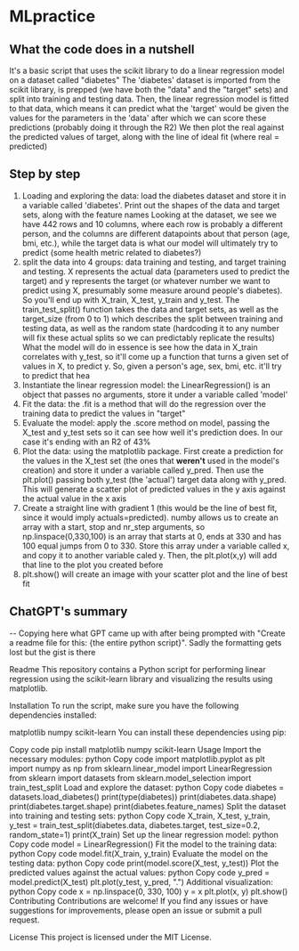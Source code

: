 # MLpractice

## What the code does in a nutshell
It's a basic script that uses the scikit library to do a linear regression model on a dataset called "diabetes"
The 'diabetes' dataset is imported from the scikit library, is prepped (we have both the "data" and the "target" sets) and split into training and testing data. Then, the linear regression model is fitted to that data, which means it can predict what the 'target' would be given the values for the parameters in the 'data' after which we can score these predictions (probably doing it through the R2)
We then plot the real against the predicted values of target, along with the line of ideal fit (where real = predicted)

## Step by step
1. Loading and exploring the data: load the diabetes dataset and store it in a variable called 'diabetes'. Print out the shapes of the data and target sets, along with the feature names
  Looking at the dataset, we see we have 442 rows and 10 columns, where each row is probably a different person, and the columns are different datapoints about that person (age, bmi, etc.), while the target data is what our model will ultimately try to predict (some health metric related to diabetes?)
3. split the data into 4 groups: data training and testing, and target training and testing. X represents the actual data (parameters used to predict the target) and y represents the target (or whatever number we want to predict using X, presumably some measure around people's diabetes). So you'll end up with X_train, X_test, y_train and y_test. The train_test_split() function takes the data and target sets, as well as the target_size (from 0 to 1) which describes the split between training and testing data, as well as the random state (hardcoding it to any number will fix these actual splits so we can predictably replicate the results)
  What the model will do in essence is see how the data in X_train correlates with y_test, so it'll come up a function that turns a given set of values in X, to predict y. So, given a person's age, sex, bmi, etc. it'll try to predict that hea
4. Instantiate the linear regression model: the LinearRegression() is an object that passes no arguments, store it under a variable called 'model'
5. Fit the data: the .fit is a method that will do the regression over the training data to predict the values in "target"
6. Evaluate the model: apply the .score method on model, passing the X_test and y_test sets so it can see how well it's prediction does. In our case it's ending with an R2 of 43%
7. Plot the data: using the matplotlib package. First create a prediction for the values in the X_test set (the ones that **weren't** used in the model's creation) and store it under a variable called y_pred. Then use the plt.plot() passing both y_test (the 'actual') target data along with y_pred. This will generate a scatter plot of predicted values in the y axis against the actual value in the x axis
8. Create a straight line with gradient 1 (this would be the line of best fit, since it would imply actuals=predicted). numby allows us to create an array with a start, stop and nr_step arguments, so np.linspace(0,330,100) is an array that starts at 0, ends at 330 and has 100 equal jumps from 0 to 330. Store this array under a variable called x, and copy it to another variable caled y. Then, the plt.plot(x,y) will add that line to the plot you created before
9. plt.show() will create an image with your scatter plot and the line of best fit




## ChatGPT's summary
-- Copying here what GPT came up with after being prompted with "Create a readme file for this:  {the entire python script}". Sadly the formatting gets lost but the gist is there

Readme
This repository contains a Python script for performing linear regression using the scikit-learn library and visualizing the results using matplotlib.

Installation
To run the script, make sure you have the following dependencies installed:

matplotlib
numpy
scikit-learn
You can install these dependencies using pip:

Copy code
pip install matplotlib numpy scikit-learn
Usage
Import the necessary modules:
python
Copy code
import matplotlib.pyplot as plt
import numpy as np
from sklearn.linear_model import LinearRegression
from sklearn import datasets
from sklearn.model_selection import train_test_split
Load and explore the dataset:
python
Copy code
diabetes = datasets.load_diabetes()
print(type(diabetes))
print(diabetes.data.shape)
print(diabetes.target.shape)
print(diabetes.feature_names)
Split the dataset into training and testing sets:
python
Copy code
X_train, X_test, y_train, y_test = train_test_split(diabetes.data, diabetes.target, test_size=0.2, random_state=1)
print(X_train)
Set up the linear regression model:
python
Copy code
model = LinearRegression()
Fit the model to the training data:
python
Copy code
model.fit(X_train, y_train)
Evaluate the model on the testing data:
python
Copy code
print(model.score(X_test, y_test))
Plot the predicted values against the actual values:
python
Copy code
y_pred = model.predict(X_test)
plt.plot(y_test, y_pred, ".")
Additional visualization:
python
Copy code
x = np.linspace(0, 330, 100)
y = x
plt.plot(x, y)
plt.show()
Contributing
Contributions are welcome! If you find any issues or have suggestions for improvements, please open an issue or submit a pull request.

License
This project is licensed under the MIT License.
